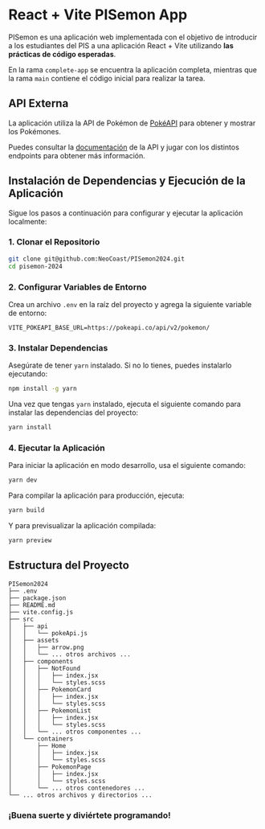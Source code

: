 # React + Vite PISemon App

PISemon es una aplicación web implementada con el objetivo de introducir a los estudiantes del PIS a una aplicación React + Vite utilizando **las prácticas de código esperadas**. 

En la rama `complete-app` se encuentra la aplicación completa, mientras que la rama `main` contiene el código inicial para realizar la tarea.

## API Externa

La aplicación utiliza la API de Pokémon de [PokéAPI](https://pokeapi.co/) para obtener y mostrar los Pokémones.

Puedes consultar la [documentación](https://pokeapi.co/docs/v2) de la API y jugar con los distintos endpoints para obtener más información.

## Instalación de Dependencias y Ejecución de la Aplicación

Sigue los pasos a continuación para configurar y ejecutar la aplicación localmente:

### 1. Clonar el Repositorio

```bash
git clone git@github.com:NeoCoast/PISemon2024.git
cd pisemon-2024
```

### 2. Configurar Variables de Entorno

Crea un archivo `.env` en la raíz del proyecto y agrega la siguiente variable de entorno:

```plaintext
VITE_POKEAPI_BASE_URL=https://pokeapi.co/api/v2/pokemon/
```

### 3. Instalar Dependencias

Asegúrate de tener `yarn` instalado. Si no lo tienes, puedes instalarlo ejecutando:

```bash
npm install -g yarn
```

Una vez que tengas `yarn` instalado, ejecuta el siguiente comando para instalar las dependencias del proyecto:

```bash
yarn install
```

### 4. Ejecutar la Aplicación

Para iniciar la aplicación en modo desarrollo, usa el siguiente comando:

```bash
yarn dev
```

Para compilar la aplicación para producción, ejecuta:

```bash
yarn build
```

Y para previsualizar la aplicación compilada:

```bash
yarn preview
```

## Estructura del Proyecto

```plaintext
PISemon2024
├── .env
├── package.json
├── README.md
├── vite.config.js
├── src
│   ├── api
│   │   └── pokeApi.js
│   ├── assets
│   │   ├── arrow.png
│   │   └── ... otros archivos ...
│   ├── components
│   │   ├── NotFound
│   │   │   ├── index.jsx
│   │   │   └── styles.scss
│   │   ├── PokemonCard
│   │   │   ├── index.jsx
│   │   │   └── styles.scss
│   │   ├── PokemonList
│   │   │   ├── index.jsx
│   │   │   └── styles.scss
│   │   └── ... otros componentes ...
│   └── containers
│       ├── Home
│       │   ├── index.jsx
│       │   └── styles.scss
│       ├── PokemonPage
│       │   ├── index.jsx
│       │   └── styles.scss
│       └── ... otros contenedores ...
└── ... otros archivos y directorios ...
```

### ¡Buena suerte y diviértete programando!

